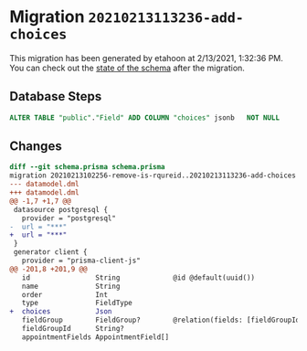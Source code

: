 # Migration `20210213113236-add-choices`

This migration has been generated by etahoon at 2/13/2021, 1:32:36 PM.
You can check out the [state of the schema](./schema.prisma) after the migration.

## Database Steps

```sql
ALTER TABLE "public"."Field" ADD COLUMN "choices" jsonb   NOT NULL
```

## Changes

```diff
diff --git schema.prisma schema.prisma
migration 20210213102256-remove-is-rqureid..20210213113236-add-choices
--- datamodel.dml
+++ datamodel.dml
@@ -1,7 +1,7 @@
 datasource postgresql {
   provider = "postgresql"
-  url = "***"
+  url = "***"
 }
 generator client {
   provider = "prisma-client-js"
@@ -201,8 +201,9 @@
   id                String             @id @default(uuid())
   name              String
   order             Int
   type              FieldType
+  choices           Json
   fieldGroup        FieldGroup?        @relation(fields: [fieldGroupId], references: [id])
   fieldGroupId      String?
   appointmentFields AppointmentField[]
```
